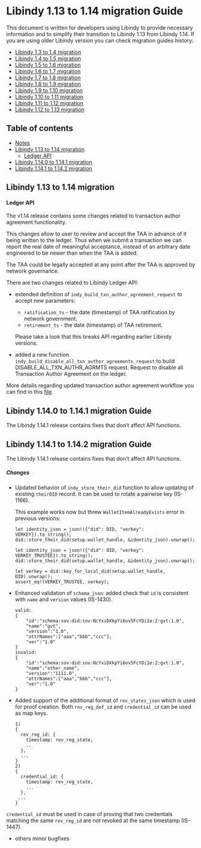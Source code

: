 <!-- markdownlint-disable MD033 -->

# Libindy 1.13 to 1.14 migration Guide

This document is written for developers using Libindy to provide necessary information and
to simplify their transition to Libindy 1.13 from Libindy 1.14. If you are using older Libindy
version you can check migration guides history:

* [Libindy 1.3 to 1.4 migration](https://github.com/hyperledger/indy-sdk/blob/v1.4.0/doc/migration-guide.md)
* [Libindy 1.4 to 1.5 migration](https://github.com/hyperledger/indy-sdk/blob/v1.5.0/doc/migration-guide-1.4.0-1.5.0.md)
* [Libindy 1.5 to 1.6 migration](https://github.com/hyperledger/indy-sdk/blob/v1.6.0/doc/migration-guide-1.5.0-1.6.0.md)
* [Libindy 1.6 to 1.7 migration](https://github.com/hyperledger/indy-sdk/blob/v1.7.0/doc/migration-guide-1.6.0-1.7.0.md)
* [Libindy 1.7 to 1.8 migration](https://github.com/hyperledger/indy-sdk/blob/v1.8.0/doc/migration-guide-1.7.0-1.8.0.md)
* [Libindy 1.8 to 1.9 migration](https://github.com/hyperledger/indy-sdk/blob/v1.9.0/docs/migration-guides/migration-guide-1.8.0-1.9.0.md)
* [Libindy 1.9 to 1.10 migration](https://github.com/hyperledger/indy-sdk/blob/v1.10.0/docs/migration-guides/migration-guide-1.9.0-1.10.0.md)
* [Libindy 1.10 to 1.11 migration](https://github.com/hyperledger/indy-sdk/blob/v1.11.0/docs/migration-guides/migration-guide-1.10.0-1.11.0.md)
* [Libindy 1.11 to 1.12 migration](https://github.com/hyperledger/indy-sdk/blob/v1.12.0/docs/migration-guides/migration-guide-1.11.0-1.12.0.md)
* [Libindy 1.12 to 1.13 migration](https://github.com/hyperledger/indy-sdk/blob/v1.13.0/docs/migration-guides/migration-guide-1.12.0-1.13.0.md)

## Table of contents

* [Notes](#notes)
* [Libindy 1.13 to 1.14 migration](#libindy-113-to-114-migration)
    * [Ledger API](#ledger-api)
* [Libindy 1.14.0 to 1.14.1 migration](#libindy-1140-to-1141-migration-guide)
* [Libindy 1.14.1 to 1.14.2 migration](#libindy-1141-to-1142-migration-guide)

## Libindy 1.13 to 1.14 migration

#### Ledger API

The v1.14 release contains some changes related to transaction author agreement functionality. 

This changes allow to user to review and accept the TAA in advance of it being written to the ledger. 
Thus when we submit a transaction we can report the real date of meaningful acceptance, 
instead of an arbitrary date engineered to be newer than when the TAA is added.

The TAA could be legally accepted at any point after the TAA is approved by network governance. 

There are two changes related to Libindy Ledger API:
* extended definition of `indy_build_txn_author_agreement_request` to accept new parameters:
    * `ratification_ts` - the date (timestamp) of TAA ratification by network government.
    * `retirement_ts` - the date (timestamp) of TAA retirement.
    
   Please take a look that this breaks API regarding earlier Libindy versions.
      
* added a new function `indy_build_disable_all_txn_author_agreements_request` to build DISABLE_ALL_TXN_AUTHR_AGRMTS request. 
Request to disable all Transaction Author Agreement on the ledger.

More details regarding updated transaction author agreement workflow you can find in this [file](../how-tos/transaction-author-agreement.md).

## Libindy 1.14.0 to 1.14.1 migration Guide

The Libindy 1.14.1 release contains fixes that don't affect API functions. 

## Libindy 1.14.1 to 1.14.2 migration Guide

The Libindy 1.14.1 release contains fixes that don't affect API functions. 

##### Changes
* Updated behavior of `indy_store_their_did` function to allow updating of existing `theirDID` record. 
It can be used to rotate a pairwise key (IS-1166).

    This example works now but threw `WalletItemAlreadyExists` error in previous versions:
    ```
    let identity_json = json!({"did": DID, "verkey": VERKEY}).to_string();
    did::store_their_did(setup.wallet_handle, &identity_json).unwrap();
    
    let identity_json = json!({"did": DID, "verkey": VERKEY_TRUSTEE}).to_string();
    did::store_their_did(setup.wallet_handle, &identity_json).unwrap();
    
    let verkey = did::key_for_local_did(setup.wallet_handle, DID).unwrap();
    assert_eq!(VERKEY_TRUSTEE, verkey);
    ```


* Enhanced validation of `schema_json`: added check that `id` is consistent with `name` and `version` values (IS-1430).
    ``` 
    valid:
    {
        "id":"schema:sov:did:sov:NcYxiDXkpYi6ov5FcYDi1e:2:gvt:1.0",
        "name":"gvt",
        "version":"1.0",
        "attrNames":["aaa","bbb","ccc"],
        "ver":"1.0"
    }
    invalid:     
    {
        "id":"schema:sov:did:sov:NcYxiDXkpYi6ov5FcYDi1e:2:gvt:1.0",
        "name":"other_name",
        "version":"1111.0",
        "attrNames":["aaa","bbb","ccc"],
        "ver":"1.0"
    }
    ```


* Added support of the additional format of `rev_states_json` which is used for proof creation. 
Both `rev_reg_def_id` and `credential_id` can be used as map keys. 
    ```
    1)
    {
      rev_reg_id: {
        timestamp: rev_reg_state,
        ..
      },
      ...
    }
    2)
    { 
      credential_id: {
        timestamp: rev_reg_state,
        ...
      },
     ...
    }
    ```

`credential_id` must be used in case of proving that two credentials matching the same `rev_reg_id` are not revoked at the same timestamp (IS-1447).

* others minor bugfixes
